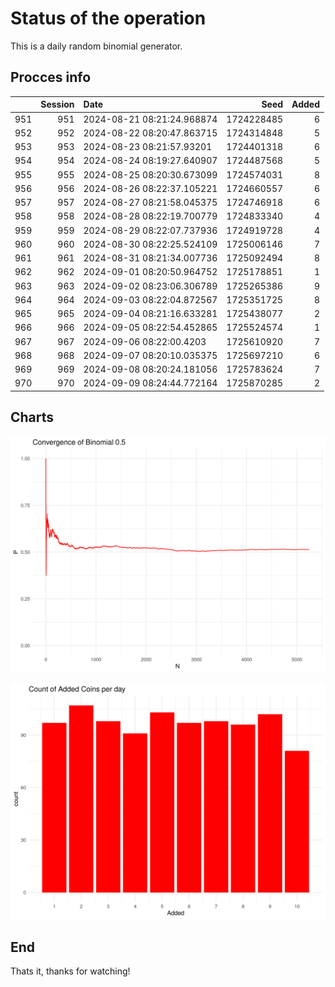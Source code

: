 # Status of the operation
  
  This is a daily random binomial generator.
  
## Procces info

|    | Session|Date                       |       Seed| Added|
|:---|-------:|:--------------------------|----------:|-----:|
|951 |     951|2024-08-21 08:21:24.968874 | 1724228485|     6|
|952 |     952|2024-08-22 08:20:47.863715 | 1724314848|     5|
|953 |     953|2024-08-23 08:21:57.93201  | 1724401318|     6|
|954 |     954|2024-08-24 08:19:27.640907 | 1724487568|     5|
|955 |     955|2024-08-25 08:20:30.673099 | 1724574031|     8|
|956 |     956|2024-08-26 08:22:37.105221 | 1724660557|     6|
|957 |     957|2024-08-27 08:21:58.045375 | 1724746918|     6|
|958 |     958|2024-08-28 08:22:19.700779 | 1724833340|     4|
|959 |     959|2024-08-29 08:22:07.737936 | 1724919728|     4|
|960 |     960|2024-08-30 08:22:25.524109 | 1725006146|     7|
|961 |     961|2024-08-31 08:21:34.007736 | 1725092494|     8|
|962 |     962|2024-09-01 08:20:50.964752 | 1725178851|     1|
|963 |     963|2024-09-02 08:23:06.306789 | 1725265386|     9|
|964 |     964|2024-09-03 08:22:04.872567 | 1725351725|     8|
|965 |     965|2024-09-04 08:21:16.633281 | 1725438077|     2|
|966 |     966|2024-09-05 08:22:54.452865 | 1725524574|     1|
|967 |     967|2024-09-06 08:22:00.4203   | 1725610920|     7|
|968 |     968|2024-09-07 08:20:10.035375 | 1725697210|     6|
|969 |     969|2024-09-08 08:20:24.181056 | 1725783624|     7|
|970 |     970|2024-09-09 08:24:44.772164 | 1725870285|     2|

## Charts 

![](charts/plot1.png)

![](charts/plot2.png)

## End

Thats it, thanks for watching!
